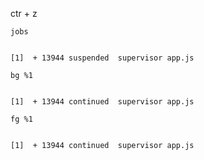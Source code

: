 
ctr + z

`jobs`

```

[1]  + 13944 suspended  supervisor app.js

```

`bg %1`

```

[1]  + 13944 continued  supervisor app.js

```

`fg %1`

```

[1]  + 13944 continued  supervisor app.js

```

